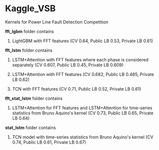 # Kaggle_VSB
Kernels for Power Line Fault Detection Competition 

**fft_lgbm** folder contains
1) LightGBM with FFT features (CV 0.64, Public LB 0.53, Private LB 0.61)

**fft_lstm** folder contains 
1) LSTM+Attention with FFT features where each phase is considered separately (CV 0.607, Public LB 0.45, Private LB 0.609)

2) LSTM+Attention with FFT features (CV 0.682, Public LB 0.485, Private LB 0.62)

3) TCN with FFT features (CV 0.71, Public LB 0.52, Private LB 0.61)

**fft_stat_lstm** folder contains
1) LSTM+Attention for FFT features and LSTM+Attention for time-series statistics from Bruno Aquino's kernel (CV 0.73, Public LB 0.65, Private LB 0.64)

**stat_lstm** folder contains
1) TCN model with time-series statistics from Bruno Aquino's kernel (CV 0.74, Public LB 0.61, Private LB 0.67)
